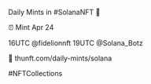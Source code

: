 Daily Mints in #SolanaNFT 🚀

⏰ Mint Apr 24

16UTC @fidelionnft
19UTC @Solana_Botz

🔗 thunft.com/daily-mints/solana

#NFTCollections